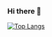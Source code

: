 ### Hi there 👋

[![Top Langs](https://github-readme-stats.vercel.app/api/top-langs/?username=MarcelHMendes)](https://github.com/MarcelHMendes/github-readme-stats&langs_count=8&size_weight=0.5&count_weight=0.5)

<!--
**MarcelHMendes/MarcelHMendes** is a ✨ _special_ ✨ repository because its `README.md` (this file) appears on your GitHub profile.

Here are some ideas to get you started:

- 🔭 I’m currently working on ...
- 🌱 I’m currently learning ...
- 👯 I’m looking to collaborate on ...
- 🤔 I’m looking for help with ...
- 💬 Ask me about ...
- 📫 How to reach me: ...
- 😄 Pronouns: ...
- ⚡ Fun fact: ...
-->
